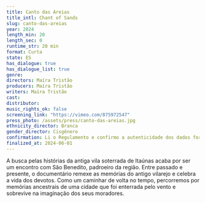 ```yaml
---
title: Canto das Areias
title_intl: Chant of Sands
slug: canto-das-areias
year: 2024
length_min: 20
length_sec: 0
runtime_str: 20 min
format: Curta
state: ES
has_dialogue: true
has_dialogue_list: true
genre: 
directors: Maíra Tristão
producers: Maíra Tristão
writers: Maíra Tristão
cast: 
distributor: 
music_rights_ok: false
screening_link: "https://vimeo.com/875972547"
press_photo: /assets/press/canto-das-areias.jpg
ethnicity_director: Branca
gender_director: Cisgênero
confirmation: Li o Regulamento e confirmo a autenticidade dos dados fornecido nesta ficha de inscrição.
finalized_at: 2024-06-01
---
```


A busca pelas histórias da antiga vila soterrada de Itaúnas acaba por ser um encontro com São Benedito, padroeiro da região. Entre passado e presente, o documentário remexe as memórias do antigo vilarejo e celebra a vida dos devotos. Como um caminhar de volta no tempo, percorremos por memórias ancestrais de uma cidade que foi enterrada pelo vento e sobrevive na imaginação dos seus moradores.
